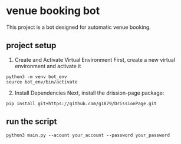# venue booking bot
This project is a bot designed for automatic venue booking.

## project setup

1. Create and Activate Virtual Environment
First, create a new virtual environment and activate it
```
python3 -m venv bot_env
source bot_env/bin/activate
```

2. Install Dependencies
Next, install the drission-page package:
```
pip install git+https://github.com/g1879/DrissionPage.git
```

## run the script
```
python3 main.py --acount your_account --password your_password
```

